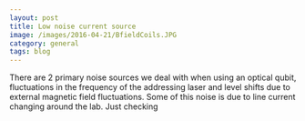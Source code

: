 ```yaml
---
layout: post
title: Low noise current source
image: /images/2016-04-21/BfieldCoils.JPG
category: general
tags: blog
---
```

<p>There are 2 primary noise sources we deal with when using an optical qubit, fluctuations in the frequency of the addressing laser and level shifts due to external magnetic field fluctuations. Some of this noise is due to line current changing around the lab. Just checking
